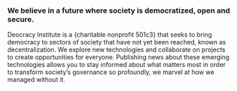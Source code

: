 ### We believe in a future where society is democratized, open and secure.

Deocracy Institute is a {charitable nonprofit 501c3} that seeks to bring democracy to sectors of society that have not yet been reached, known as decentralization. We explore new technologies and collaborate on projects to create opportunities for everyone. Publishing news about these emerging technologies allows you to stay informed about what matters most in order to transform society’s governance so profoundly, we marvel at how we managed without it.

